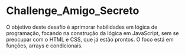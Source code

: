 # Challenge_Amigo_Secreto
O objetivo deste desafio é aprimorar habilidades em lógica de programação, focando na construção da lógica em JavaScript, sem se preocupar com o HTML e CSS, que já estão prontos. O foco está em funções, arrays e condicionais.
